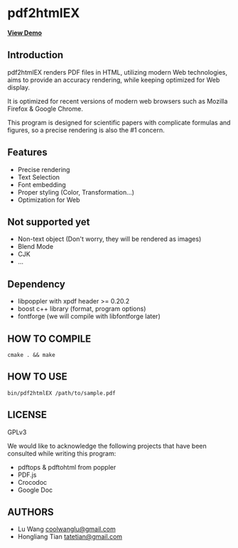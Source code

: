 pdf2html**EX**
=============================


[**View Demo**](http://coolwanglu.github.com/pdf2htmlEX/demo/demo.html)

Introduction
-----------------------------
pdf2htmlEX renders PDF files in HTML, utilizing modern Web technologies, aims to provide an accuracy rendering, while keeping optimized for Web display.

It is optimized for recent versions of modern web browsers such as Mozilla Firefox & Google Chrome.

This program is designed for scientific papers with complicate formulas and figures, so a precise rendering is also the #1 concern.

Features
----------------------------
* Precise rendering 
* Text Selection
* Font embedding
* Proper styling (Color, Transformation...)
* Optimization for Web 

Not supported yet
----------------------------
* Non-text object (Don't worry, they will be rendered as images)
* Blend Mode
* CJK
* ...

Dependency
----------------------------
* libpoppler with xpdf header >= 0.20.2
* boost c++ library (format, program options)
* fontforge (we will compile with libfontforge later)

HOW TO COMPILE
----------------------------
    cmake . && make

HOW TO USE
----------------------------
    bin/pdf2htmlEX /path/to/sample.pdf


LICENSE
----------------------------
GPLv3


We would like to acknowledge the following projects that have been consulted while writing this program:
* pdftops & pdftohtml from poppler 
* PDF.js
* Crocodoc
* Google Doc

AUTHORS
----------------------------
* Lu Wang <coolwanglu@gmail.com>
* Hongliang Tian <tatetian@gmail.com>

